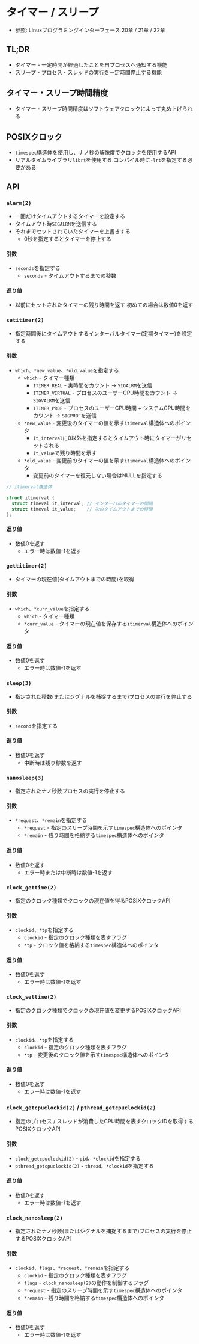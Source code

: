 # タイマー / スリープ
- 参照: Linuxプログラミングインターフェース 20章 / 21章 / 22章

## TL;DR
- タイマー - 一定時間が経過したことを自プロセスへ通知する機能
- スリープ - プロセス・スレッドの実行を一定時間停止する機能

## タイマー・スリープ時間精度
- タイマー・スリープ時間精度はソフトウェアクロックによって丸め上げられる

## POSIXクロック
- `timespec`構造体を使用し、ナノ秒の解像度でクロックを使用するAPI
- リアルタイムライブラリ`librt`を使用する
  コンパイル時に`-lrt`を指定する必要がある

## API
### `alarm(2)`
- 一回だけタイムアウトするタイマーを設定する
- タイムアウト時`SIGALRM`を送信する
- それまでセットされていたタイマーを上書きする
  - 0秒を指定するとタイマーを停止する

#### 引数
- `seconds`を指定する
  - `seconds` - タイムアウトするまでの秒数

#### 返り値
- 以前にセットされたタイマーの残り時間を返す
  初めての場合は数値0を返す

### `setitimer(2)`
- 指定時間後にタイムアウトするインターバルタイマー(定期タイマー)を設定する

#### 引数
- `which`、`*new_value`、`*old_value`を指定する
  - `which` - タイマー種類
    - `ITIMER_REAL` - 実時間をカウント -> `SIGALRM`を送信
    - `ITIMER_VIRTUAL` - プロセスのユーザーCPU時間をカウント -> `SIGVALRM`を送信
    - `ITIMER_PROF` - プロセスのユーザーCPU時間 + システムCPU時間をカウント -> `SIGPROF`を送信
  - `*new_value` - 変更後のタイマーの値を示す`itimerval`構造体へのポインタ
    - `it_interval`に0以外を指定するとタイムアウト時にタイマーがリセットされる
    - `it_value`で残り時間を示す
  - `*old_value` - 変更前のタイマーの値を示す`itimerval`構造体へのポインタ
    - 変更前のタイマーを復元しない場合はNULLを指定する

```c
// itimerval構造体

struct itimerval {
  struct timeval it_interval; // インターバルタイマーの間隔
  struct timeval it_value;    // 次のタイムアウトまでの時間
};
```

#### 返り値
- 数値0を返す
  - エラー時は数値-1を返す

### `gettitimer(2)`
- タイマーの現在値(タイムアウトまでの時間)を取得

#### 引数
- `which`、`*curr_value`を指定する
  - `which` - タイマー種類
  - `*curr_value` - タイマーの現在値を保存する`itimerval`構造体へのポインタ

#### 返り値
- 数値0を返す
  - エラー時は数値-1を返す

### `sleep(3)`
- 指定された秒数(またはシグナルを捕捉するまで)プロセスの実行を停止する

#### 引数
- `second`を指定する

#### 返り値
- 数値0を返す
  - 中断時は残り秒数を返す

### `nanosleep(3)`
- 指定されたナノ秒数プロセスの実行を停止する

#### 引数
- `*request`、`*remain`を指定する
  - `*request` - 指定のスリープ時間を示す`timespec`構造体へのポインタ
  - `*remain` - 残り時間を格納する`timespec`構造体へのポインタ

#### 返り値
- 数値0を返す
  - エラー時または中断時は数値-1を返す

### `clock_gettime(2)`
- 指定のクロック種類でクロックの現在値を得るPOSIXクロックAPI

#### 引数
- `clockid`、`*tp`を指定する
  - `clockid` - 指定のクロック種類を表すフラグ
  - `*tp` - クロック値を格納する`timespec`構造体へのポインタ

#### 返り値
- 数値0を返す
  - エラー時は数値-1を返す

### `clock_settime(2)`
- 指定のクロック種類でクロックの現在値を変更するPOSIXクロックAPI

#### 引数
- `clockid`、`*tp`を指定する
  - `clockid` - 指定のクロック種類を表すフラグ
  - `*tp` - 変更後のクロック値を示す`timespec`構造体へのポインタ

#### 返り値
- 数値0を返す
  - エラー時は数値-1を返す

### `clock_getcpuclockid(2)` / `pthread_getcpuclockid(2)`
- 指定のプロセス / スレッドが消費したCPU時間を表すクロックIDを取得するPOSIXクロックAPI

#### 引数
- `clock_getcpuclockid(2)` - `pid`、`*clockid`を指定する
- `pthread_getcpuclockid(2)` - `thread`、`*clockid`を指定する

#### 返り値
- 数値0を返す
  - エラー時は数値-1を返す

### `clock_nanosleep(2)`
- 指定されたナノ秒数(またはシグナルを捕捉するまで)プロセスの実行を停止するPOSIXクロックAPI

#### 引数
- `clockid`、`flags`、`*request`、`*remain`を指定する
  - `clockid` - 指定のクロック種類を表すフラグ
  - `flags` - `clock_nanosleep(2)`の動作を制御するフラグ
  - `*request` - 指定のスリープ時間を示す`timespec`構造体へのポインタ
  - `*remain` - 残り時間を格納する`timespec`構造体へのポインタ

#### 返り値
- 数値0を返す
  - エラー時は数値-1を返す
